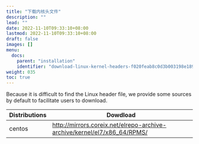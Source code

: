 ```yaml
---
title: "下载内核头文件"
description: ""
lead: ""
date: 2022-11-10T09:33:10+08:00
lastmod: 2022-11-10T09:33:10+08:00
draft: false
images: []
menu:
  docs:
    parent: "installation"
    identifier: "download-linux-kernel-headers-f020feab8c0d3b003198e18960752c20"
weight: 035
toc: true
---
```


Because it is difficult to find the Linux header file, we provide some sources by default to facilitate users to download.

| Distributions | Dowdload                                                     |
| ------------- | ------------------------------------------------------------ |
| centos        | http://mirrors.coreix.net/elrepo-archive-archive/kernel/el7/x86_64/RPMS/ |